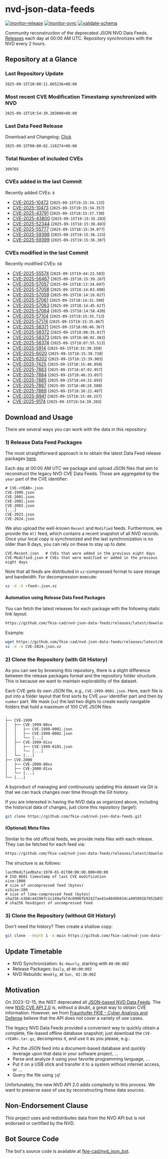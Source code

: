 # nvd-json-data-feeds

[![monitor-release](https://github.com/fkie-cad/nvd-json-data-feeds/actions/workflows/monitor_release.yml/badge.svg)](https://github.com/fkie-cad/nvd-json-data-feeds/actions/workflows/monitor_release.yml)
[![monitor-sync](https://github.com/fkie-cad/nvd-json-data-feeds/actions/workflows/monitor_sync.yml/badge.svg)](https://github.com/fkie-cad/nvd-json-data-feeds/actions/workflows/monitor_sync.yml)
[![validate-schema](https://github.com/fkie-cad/nvd-json-data-feeds/actions/workflows/validate_schema.yml/badge.svg)](https://github.com/fkie-cad/nvd-json-data-feeds/actions/workflows/validate_schema.yml)

Community reconstruction of the deprecated JSON NVD Data Feeds.
[Releases](https://github.com/fkie-cad/nvd-json-data-feeds/releases/latest) each day at 00:00 AM UTC.
Repository synchronizes with the NVD every 2 hours.

## Repository at a Glance

### Last Repository Update

```plain
2025-09-15T20:00:11.665236+00:00
```

### Most recent CVE Modification Timestamp synchronized with NVD

```plain
2025-09-15T19:54:39.203000+00:00
```

### Last Data Feed Release

Download and Changelog: [Click](https://github.com/fkie-cad/nvd-json-data-feeds/releases/latest)

```plain
2025-09-15T00:00:02.118274+00:00
```

### Total Number of included CVEs

```plain
309765
```

### CVEs added in the last Commit

Recently added CVEs: `8`

- [CVE-2025-10472](CVE-2025/CVE-2025-104xx/CVE-2025-10472.json) (`2025-09-15T19:15:34.133`)
- [CVE-2025-10473](CVE-2025/CVE-2025-104xx/CVE-2025-10473.json) (`2025-09-15T19:15:34.357`)
- [CVE-2025-43791](CVE-2025/CVE-2025-437xx/CVE-2025-43791.json) (`2025-09-15T18:15:37.730`)
- [CVE-2025-43800](CVE-2025/CVE-2025-438xx/CVE-2025-43800.json) (`2025-09-15T19:15:35.283`)
- [CVE-2025-52344](CVE-2025/CVE-2025-523xx/CVE-2025-52344.json) (`2025-09-15T18:15:38.883`)
- [CVE-2025-55777](CVE-2025/CVE-2025-557xx/CVE-2025-55777.json) (`2025-09-15T18:15:39.077`)
- [CVE-2025-59398](CVE-2025/CVE-2025-593xx/CVE-2025-59398.json) (`2025-09-15T19:15:36.133`)
- [CVE-2025-59399](CVE-2025/CVE-2025-593xx/CVE-2025-59399.json) (`2025-09-15T19:15:36.307`)


### CVEs modified in the last Commit

Recently modified CVEs: `68`

- [CVE-2025-55574](CVE-2025/CVE-2025-555xx/CVE-2025-55574.json) (`2025-09-15T19:44:23.583`)
- [CVE-2025-56467](CVE-2025/CVE-2025-564xx/CVE-2025-56467.json) (`2025-09-15T18:15:39.167`)
- [CVE-2025-57057](CVE-2025/CVE-2025-570xx/CVE-2025-57057.json) (`2025-09-15T18:13:34.697`)
- [CVE-2025-57058](CVE-2025/CVE-2025-570xx/CVE-2025-57058.json) (`2025-09-15T18:14:03.890`)
- [CVE-2025-57059](CVE-2025/CVE-2025-570xx/CVE-2025-57059.json) (`2025-09-15T18:14:18.027`)
- [CVE-2025-57061](CVE-2025/CVE-2025-570xx/CVE-2025-57061.json) (`2025-09-15T18:14:31.390`)
- [CVE-2025-57063](CVE-2025/CVE-2025-570xx/CVE-2025-57063.json) (`2025-09-15T18:14:45.627`)
- [CVE-2025-57064](CVE-2025/CVE-2025-570xx/CVE-2025-57064.json) (`2025-09-15T18:14:58.420`)
- [CVE-2025-57104](CVE-2025/CVE-2025-571xx/CVE-2025-57104.json) (`2025-09-15T19:15:35.713`)
- [CVE-2025-57174](CVE-2025/CVE-2025-571xx/CVE-2025-57174.json) (`2025-09-15T19:15:35.867`)
- [CVE-2025-58371](CVE-2025/CVE-2025-583xx/CVE-2025-58371.json) (`2025-09-15T18:08:40.367`)
- [CVE-2025-58372](CVE-2025/CVE-2025-583xx/CVE-2025-58372.json) (`2025-09-15T18:08:35.817`)
- [CVE-2025-58373](CVE-2025/CVE-2025-583xx/CVE-2025-58373.json) (`2025-09-15T18:08:02.383`)
- [CVE-2025-58374](CVE-2025/CVE-2025-583xx/CVE-2025-58374.json) (`2025-09-15T18:07:55.513`)
- [CVE-2025-5914](CVE-2025/CVE-2025-59xx/CVE-2025-5914.json) (`2025-09-15T18:15:39.550`)
- [CVE-2025-6020](CVE-2025/CVE-2025-60xx/CVE-2025-6020.json) (`2025-09-15T18:15:39.720`)
- [CVE-2025-6202](CVE-2025/CVE-2025-62xx/CVE-2025-6202.json) (`2025-09-15T18:15:39.903`)
- [CVE-2025-7425](CVE-2025/CVE-2025-74xx/CVE-2025-7425.json) (`2025-09-15T18:15:40.050`)
- [CVE-2025-7883](CVE-2025/CVE-2025-78xx/CVE-2025-7883.json) (`2025-09-15T18:47:02.957`)
- [CVE-2025-7884](CVE-2025/CVE-2025-78xx/CVE-2025-7884.json) (`2025-09-15T18:46:33.057`)
- [CVE-2025-7885](CVE-2025/CVE-2025-78xx/CVE-2025-7885.json) (`2025-09-15T18:44:32.693`)
- [CVE-2025-7887](CVE-2025/CVE-2025-78xx/CVE-2025-7887.json) (`2025-09-15T18:40:28.500`)
- [CVE-2025-7889](CVE-2025/CVE-2025-78xx/CVE-2025-7889.json) (`2025-09-15T18:38:22.487`)
- [CVE-2025-8941](CVE-2025/CVE-2025-89xx/CVE-2025-8941.json) (`2025-09-15T18:15:40.257`)
- [CVE-2025-9174](CVE-2025/CVE-2025-91xx/CVE-2025-9174.json) (`2025-09-15T19:54:39.203`)


## Download and Usage

There are several ways you can work with the data in this repository:

### 1) Release Data Feed Packages

The most straightforward approach is to obtain the latest Data Feed release packages [here](https://github.com/fkie-cad/nvd-json-data-feeds/releases/latest).

Each day at 00:00 AM UTC we package and upload JSON files that aim to reconstruct the legacy NVD CVE Data Feeds.
Those are aggregated by the `year` part of the CVE identifier:

```
# CVE-<YEAR>.json
CVE-1999.json
CVE-2001.json
CVE-2002.json
CVE-2003.json
[...]
CVE-2023.json
CVE-2024.json
```

We also upload the well-known `Recent` and `Modified` feeds.
Furthermore, we provide the `All` feed, which contains a recent snapshot of all NVD records.
Once your local copy is synchronized and the last synchronization is no older than 8 days, you can rely on these to stay up to date:

```plain
CVE-Recent.json   # CVEs that were added in the previous eight days
CVE-Modified.json # CVEs that were modified or added in the previous eight days
```

Note that all feeds are distributed in `xz`-compressed format to save storage and bandwidth.
For decompression execute:

```sh
xz -d -k <feed>.json.xz
```

#### Automation using Release Data Feed Packages

You can fetch the latest releases for each package with the following static link layout:

```sh
https://github.com/fkie-cad/nvd-json-data-feeds/releases/latest/download/CVE-<YEAR>.json.xz
```

Example:

```sh
wget https://github.com/fkie-cad/nvd-json-data-feeds/releases/latest/download/CVE-2024.json.xz
xz -d -k CVE-2024.json.xz
```

### 2) Clone the Repository (with Git History)

As you can see by browsing this repository, there is a slight difference between the release packages format and the repository folder structure.
This is because we want to maintain explorability of the dataset.

Each CVE gets its own JSON file, e.g., `CVE-1999-0001.json`.
Here, each file is put into a folder layout that first sorts by CVE `year` identifier part and then by `number` part.
We mask (`xx`) the last two digits to create easily navigable folders that hold a maximum of 100 CVE JSON files:

```plain
.
├── CVE-1999
│   ├── CVE-1999-00xx
│   │   ├── CVE-1999-0001.json
│   │   ├── CVE-1999-0002.json
│   │   └── [...]
│   ├── CVE-1999-01xx
│   │   ├── CVE-1999-0101.json
│   │   └── [...]
│   └── [...]
├── CVE-2000
│   ├── CVE-2000-00xx
│   ├── CVE-2000-01xx
│   └── [...]
└── [...]
```

A byproduct of managing and continuously updating this dataset via Git is that we can track changes over time through the Git history.

If you are interested in having the NVD data as organized above, including the historical data of changes, just clone this repository (large!):

```sh
git clone https://github.com/fkie-cad/nvd-json-data-feeds.git
```

#### (Optional) Meta Files

Similar to the old official feeds, we provide meta files with each release. They can be fetched for each feed via:

```sh
https://github.com/fkie-cad/nvd-json-data-feeds/releases/latest/download/CVE-<YEAR>.meta
```

The structure is as follows:

```plain
lastModifiedDate:1970-01-01T00:00:00.000+00:00                          # ISO 8601 timestamp of last CVE modification
size:1000                                                               # size of uncompressed feed (bytes)
xzSize:100                                                              # size of lzma-compressed feed (bytes)
sha256:e3b0c44298fc1c149afbf4c8996fb92427ae41e4649b934ca495991b7852b855 # sha256 hexdigest of uncompressed feed
```

### 3) Clone the Repository (without Git History)

Don't need the history? Then create a shallow copy:

```sh
git clone --depth 1 -b main https://github.com/fkie-cad/nvd-json-data-feeds.git
```


## Update Timetable

* NVD Synchronization: `Bi-Hourly`, starting with `00:00:00Z`
* Release Packages: `Daily`, at `00:00:00Z`
* NVD Rebuilds: `Weekly`, at `Sun, 02:30:00Z`


## Motivation

On 2023-12-15, the NIST deprecated all [JSON-based NVD Data Feeds](https://nvd.nist.gov/vuln/data-feeds#divRetirementBanner-1).
The new [NVD CVE API 2.0](https://nvd.nist.gov/developers/vulnerabilities) is, without a doubt, a great way to obtain CVE information.
However, we from [Fraunhofer FKIE - Cyber Analysis and Defense](https://www.fkie.fraunhofer.de/en/departments/cad.html) believe that the API does not cover a variety of use cases.

The legacy NVD Data Feeds provided a convenient way to quickly obtain a complete, file-based offline database snapshot; just download the `CVE-<YEAR>.tar.gz`, decompress it, and use it as you please, e.g.:

- Put the JSON feed into a document-based database and quickly leverage upon that data in your software project, ...
- Parse and analyze it using your favorite programming language, ...
- Put it on a USB stick and transfer it to a system without internet access, or ...
- Query the file using `jq`!

Unfortunately, the new NVD API 2.0 adds complexity to this process.
We want to preserve ease of use by reconstructing these data sources.

## Non-Endorsement Clause

This project uses and redistributes data from the NVD API but is not endorsed or certified by the NVD.

## Bot Source Code

The bot's source code is available at [fkie-cad/nvd\_json\_bot](https://github.com/fkie-cad/nvd_json_bot).